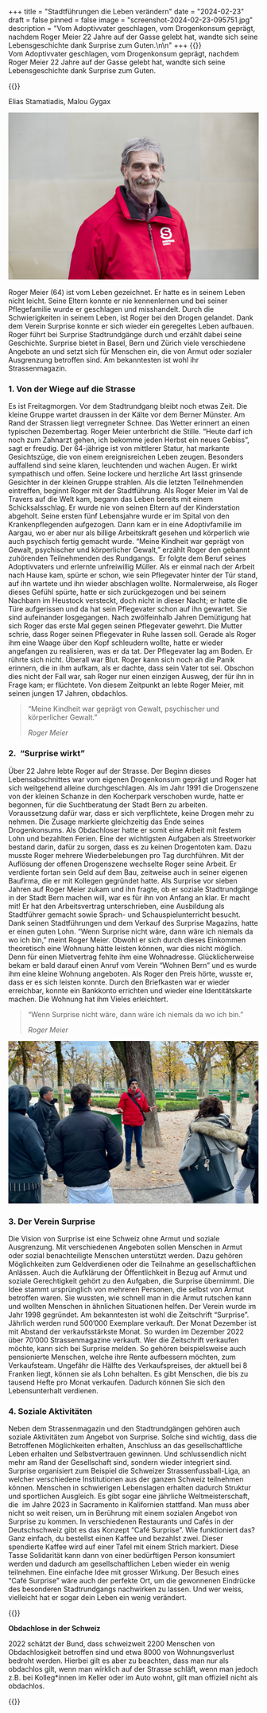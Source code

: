 +++
title = "Stadtführungen die Leben verändern"
date = "2024-02-23"
draft = false
pinned = false
image = "screenshot-2024-02-23-095751.jpg"
description = "Vom Adoptivvater geschlagen, vom Drogenkonsum geprägt, nachdem Roger Meier 22 Jahre auf der Gasse gelebt hat, wandte sich seine Lebensgeschichte dank Surprise zum Guten.\n\n"
+++
{{<lead>}}\
Vom Adoptivvater geschlagen, vom Drogenkonsum geprägt, nachdem Roger Meier 22 Jahre auf der Gasse gelebt hat, wandte sich seine Lebensgeschichte dank Surprise zum Guten.

{{</lead>}}

Elias Stamatiadis, Malou Gygax

![Roger Meier ist ein wahrer Überlebenskünstler! Er arbeitet heute als Surprise-Verkäufer und Stadtführer. (verfügbar unter https://surprise.ngo/ Stand 15.01.2024)](image.jpg)

Roger Meier (64) ist vom Leben gezeichnet. Er hatte es in seinem Leben nicht leicht. Seine Eltern konnte er nie kennenlernen und bei seiner Pflegefamilie wurde er geschlagen und misshandelt. Durch die Schwierigkeiten in seinem Leben, ist Roger bei den Drogen gelandet. Dank dem Verein Surprise konnte er sich wieder ein geregeltes Leben aufbauen. Roger führt bei Surprise Stadtrundgänge durch und erzählt dabei seine Geschichte. Surprise bietet in Basel, Bern und Zürich viele verschiedene Angebote an und setzt sich für Menschen ein, die von Armut oder sozialer Ausgrenzung betroffen sind. Am bekanntesten ist wohl ihr Strassenmagazin.

### 1. Von der Wiege auf die Strasse

Es ist Freitagmorgen. Vor dem Stadtrundgang bleibt noch etwas Zeit. Die kleine Gruppe wartet draussen in der Kälte vor dem Berner Münster. Am Rand der Strassen liegt verregneter Schnee. Das Wetter erinnert an einen typischen Dezembertag. Roger Meier unterbricht die Stille. “Heute darf ich noch zum Zahnarzt gehen, ich bekomme jeden Herbst ein neues Gebiss”, sagt er freudig. Der 64-jährige ist von mittlerer Statur, hat markante Gesichtszüge, die von einem ereignisreichen Leben zeugen. Besonders auffallend sind seine klaren, leuchtenden und wachen Augen. Er wirkt sympathisch und offen. Seine lockere und herzliche Art lässt grinsende Gesichter in der kleinen Gruppe strahlen. Als die letzten Teilnehmenden eintreffen, beginnt Roger mit der Stadtführung. Als Roger Meier im Val de Travers auf die Welt kam, begann das Leben bereits mit einem Schicksalsschlag. Er wurde nie von seinen Eltern auf der Kinderstation abgeholt. Seine ersten fünf Lebensjahre wurde er im Spital von den Krankenpflegenden aufgezogen. Dann kam er in eine Adoptivfamilie im Aargau, wo er aber nur als billige Arbeitskraft gesehen und körperlich wie auch psychisch fertig gemacht wurde. “Meine Kindheit war geprägt von Gewalt, psychischer und körperlicher Gewalt,” erzählt Roger den gebannt zuhörenden Teilnehmenden des Rundgangs.  Er folgte dem Beruf seines Adoptivvaters und erlernte unfreiwillig Müller. Als er einmal nach der Arbeit nach Hause kam, spürte er schon, wie sein Pflegevater hinter der Tür stand, auf ihn wartete und ihn wieder abschlagen wollte. Normalerweise, als Roger dieses Gefühl spürte, hatte er sich zurückgezogen und bei seinem Nachbarn im Heustock versteckt, doch nicht in dieser Nacht; er hatte die Türe aufgerissen und da hat sein Pflegevater schon auf ihn gewartet. Sie sind aufeinander losgegangen. Nach zwölfeinhalb Jahren Demütigung hat sich Roger das erste Mal gegen seinen Pflegevater gewehrt. Die Mutter schrie, dass Roger seinen Pflegevater in Ruhe lassen soll. Gerade als Roger ihm eine Waage über den Kopf schleudern wollte, hatte er wieder angefangen zu realisieren, was er da tat. Der Pflegevater lag am Boden. Er rührte sich nicht. Überall war Blut. Roger kann sich noch an die Panik erinnern, die in ihm aufkam, als er dachte, dass sein Vater tot sei. Obschon dies nicht der Fall war, sah Roger nur einen einzigen Ausweg, der für ihn in Frage kam; er flüchtete. Von diesem Zeitpunkt an lebte Roger Meier, mit seinen jungen 17 Jahren, obdachlos. 

> “Meine Kindheit war geprägt von Gewalt, psychischer und körperlicher Gewalt.” 
>
> *Roger Meier*

### 2.  “Surprise wirkt”

Über 22 Jahre lebte Roger auf der Strasse. Der Beginn dieses Lebensabschnittes war vom eigenen Drogenkonsum geprägt und Roger hat sich weitgehend alleine durchgeschlagen. Als im Jahr 1991 die Drogenszene von der kleinen Schanze in den Kocherpark verschoben wurde, hatte er begonnen, für die Suchtberatung der Stadt Bern zu arbeiten. Voraussetzung dafür war, dass er sich verpflichtete, keine Drogen mehr zu nehmen. Die Zusage markierte gleichzeitig das Ende seines Drogenkonsums. Als Obdachloser hatte er somit eine Arbeit mit festem Lohn und bezahlten Ferien. Eine der wichtigsten Aufgaben als Streetworker bestand darin, dafür zu sorgen, dass es zu keinen Drogentoten kam. Dazu musste Roger mehrere Wiederbelebungen pro Tag durchführen. Mit der Auflösung der offenen Drogenszene wechselte Roger seine Arbeit. Er verdiente fortan sein Geld auf dem Bau, zeitweise auch in seiner eigenen Baufirma, die er mit Kollegen gegründet hatte. Als Surprise vor sieben Jahren auf Roger Meier zukam und ihn fragte, ob er soziale Stadtrundgänge in der Stadt Bern machen will, war es für ihn von Anfang an klar. Er macht mit! Er hat den Arbeitsvertrag unterschrieben, eine Ausbildung als Stadtführer gemacht sowie Sprach- und Schauspielunterricht besucht. Dank seinen Stadtführungen und dem Verkauf des Surprise Magazins, hatte er einen guten Lohn. “Wenn Surprise nicht wäre, dann wäre ich niemals da wo ich bin,” meint Roger Meier. Obwohl er sich durch dieses Einkommen theoretisch eine Wohnung hätte leisten können, war dies nicht möglich. Denn für einen Mietvertrag fehlte ihm eine Wohnadresse. Glücklicherweise bekam er bald darauf einen Anruf vom Verein “Wohnen Bern” und es wurde ihm eine kleine Wohnung angeboten. Als Roger den Preis hörte, wusste er, dass er es sich leisten konnte. Durch den Briefkasten war er wieder erreichbar, konnte ein Bankkonto errichten und wieder eine Identitätskarte machen. Die Wohnung hat ihm Vieles erleichtert.

> “Wenn Surprise nicht wäre, dann wäre ich niemals da wo ich bin.” 
>
> *Roger Meier*



![Roger Meier bei seiner Stadtführung auf dem Münsterplatz. (verfügbar unter Stand https://www.dominiksitter.com/post/leben-auf-der-strasse 23.02.2024)](screenshot-2024-02-23-095751.jpg)

### 3. Der Verein Surprise

Die Vision von Surprise ist eine Schweiz ohne Armut und soziale Ausgrenzung. Mit verschiedenen Angeboten sollen Menschen in Armut oder sozial benachteiligte Menschen unterstützt werden. Dazu gehören Möglichkeiten zum Geldverdienen oder die Teilnahme an gesellschaftlichen Anlässen. Auch die Aufklärung der Öffentlichkeit in Bezug auf Armut und soziale Gerechtigkeit gehört zu den Aufgaben, die Surprise übernimmt. Die Idee stammt ursprünglich von mehreren Personen, die selbst von Armut betroffen waren. Sie wussten, wie schnell man in die Armut rutschen kann und wollten Menschen in ähnlichen Situationen helfen. Der Verein wurde im Jahr 1998 gegründet. Am bekanntesten ist wohl die Zeitschrift “Surprise”. Jährlich werden rund 500’000 Exemplare verkauft. Der Monat Dezember ist mit Abstand der verkaufsstärkste Monat. So wurden im Dezember 2022 über 70’000 Strassenmagazine verkauft. Wer die Zeitschrift verkaufen möchte, kann sich bei Surprise melden. So gehören beispielsweise auch pensionierte Menschen, welche ihre Rente aufbessern möchten, zum Verkaufsteam. Ungefähr die Hälfte des Verkaufspreises, der aktuell bei 8 Franken liegt, können sie als Lohn behalten. Es gibt Menschen, die bis zu tausend Hefte pro Monat verkaufen. Dadurch können Sie sich den Lebensunterhalt verdienen.

### 4. Soziale Aktivitäten

Neben dem Strassenmagazin und den Stadtrundgängen gehören auch soziale Aktivitäten zum Angebot von Surprise. Solche sind wichtig, dass die Betroffenen Möglichkeiten erhalten, Anschluss an das gesellschaftliche Leben erhalten und Selbstvertrauen gewinnen. Und schlussendlich nicht mehr am Rand der Gesellschaft sind, sondern wieder integriert sind. Surprise organisiert zum Beispiel die Schweizer Strassenfussball-Liga, an welcher verschiedene Institutionen aus der ganzen Schweiz teilnehmen können. Menschen in schwierigen Lebenslagen erhalten dadurch Struktur und sportlichen Ausgleich. Es gibt sogar eine jährliche Weltmeisterschaft, die  im Jahre 2023 in Sacramento in Kalifornien stattfand. Man muss aber nicht so weit reisen, um in Berührung mit einem sozialen Angebot von Surprise zu kommen. In verschiedenen Restaurants und Cafés in der Deutschschweiz gibt es das Konzept “Café Surprise”. Wie funktioniert das? Ganz einfach, du bestellst einen Kaffee und bezahlst zwei. Dieser spendierte Kaffee wird auf einer Tafel mit einem Strich markiert. Diese Tasse Solidarität kann dann von einer bedürftigen Person konsumiert werden und dadurch am gesellschaftlichen Leben wieder ein wenig teilnehmen. Eine einfache Idee mit grosser Wirkung. Der Besuch eines  “Café Surprise” wäre auch der perfekte Ort, um die gewonnenen Eindrücke des besonderen Stadtrundgangs nachwirken zu lassen. Und wer weiss, vielleicht hat er sogar dein Leben ein wenig verändert.

{{<box>}}

**Obdachlose in der Schweiz**

2022 schätzt der Bund, dass schweizweit 2200 Menschen von Obdachlosigkeit betroffen sind und etwa 8000 von Wohnungsverlust bedroht werden. Hierbei gilt es aber zu beachten, dass man nur als obdachlos gilt, wenn man wirklich auf der Strasse schläft, wenn man jedoch z.B. bei Kolleg*innen im Keller oder im Auto wohnt, gilt man offiziell nicht als obdachlos.

{{</box>}}